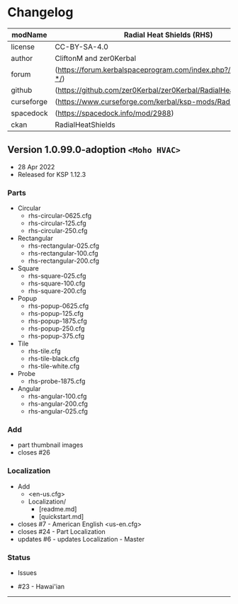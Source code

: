 # Changelog  
<!-- changelog.md v1.1.1.1
Radial Heat Shields (RHS)
created: 01 Aug 2016
updated: 05 Mar 2022 -->
  
| modName    | Radial Heat Shields (RHS)                                         |
| ---------- | ----------------------------------------------------------------- |
| license    | CC-BY-SA-4.0                                                      |
| author     | CliftonM and zer0Kerbal                                           |
| forum      | (https://forum.kerbalspaceprogram.com/index.php?/topic/207080-*/) |
| github     | (https://github.com/zer0Kerbal/zer0Kerbal/RadialHeatShields)      |
| curseforge | (https://www.curseforge.com/kerbal/ksp-mods/RadialHeatShields)    |
| spacedock  | (https://spacedock.info/mod/2988)                                 |
| ckan       | RadialHeatShields                                                 |

## Version 1.0.99.0-adoption `<Moho HVAC>`

* 28 Apr 2022
* Released for KSP 1.12.3

### Parts

* Circular
  * rhs-circular-0625.cfg
  * rhs-circular-125.cfg
  * rhs-circular-250.cfg
* Rectangular
  * rhs-rectangular-025.cfg
  * rhs-rectangular-100.cfg
  * rhs-rectangular-200.cfg
* Square
  * rhs-square-025.cfg
  * rhs-square-100.cfg
  * rhs-square-200.cfg
* Popup
  * rhs-popup-0625.cfg
  * rhs-popup-125.cfg
  * rhs-popup-1875.cfg
  * rhs-popup-250.cfg
  * rhs-popup-375.cfg
* Tile
  * rhs-tile.cfg
  * rhs-tile-black.cfg
  * rhs-tile-white.cfg
* Probe
  * rhs-probe-1875.cfg
* Angular
  * rhs-angular-100.cfg
  * rhs-angular-200.cfg
  * rhs-angular-025.cfg

### Add

* part thumbnail images
* closes #26

### Localization

* Add
  * <en-us.cfg>
  * Localization/
    * [readme.md]
    * [quickstart.md]
* closes #7 - American English <us-en.cfg>
* closes #24 - Part Localization
* updates #6 - updates Localization - Master
  
### Status

* Issues

* #23 - Hawai'ian

---
